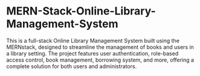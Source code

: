 # MERN-Stack-Online-Library-Management-System
This is a full-stack Online Library Management System built using the MERNstack, designed to streamline the management of books and users in a library setting. The project features user authentication, role-based access control, book management, borrowing system, and more, offering a complete solution for both users and administrators.
